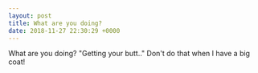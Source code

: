 ```yaml
---
layout: post
title: What are you doing?
date: 2018-11-27 22:30:29 +0000
---
```


What are you doing?
"Getting your butt.."
Don't do that when I have a big coat!

